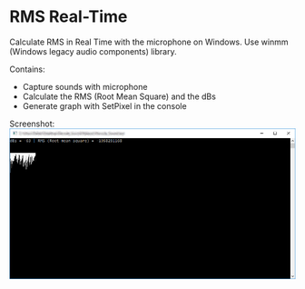 # RMS Real-Time
Calculate RMS in Real Time with the microphone on Windows.
Use winmm (Windows legacy audio components) library.

Contains:
- Capture sounds with microphone
- Calculate the RMS (Root Mean Square) and the dBs
- Generate graph with SetPixel in the console

Screenshot:
![alt text](https://raw.githubusercontent.com/Neosama/RMS---Real-Time/master/img.PNG)
